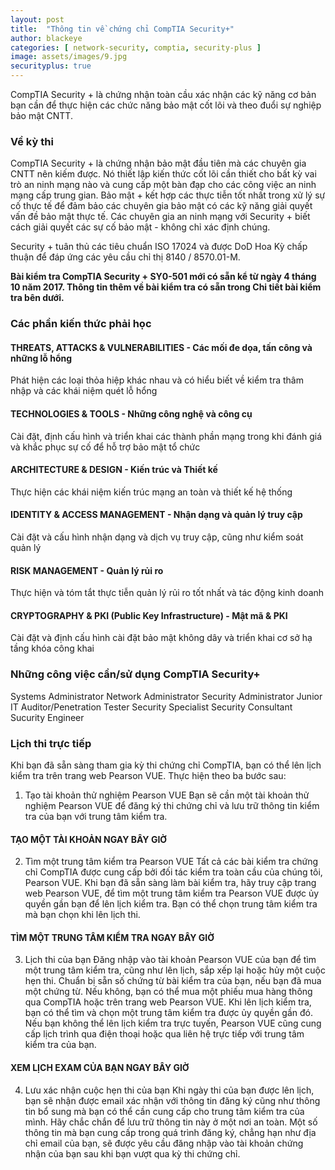 ```yaml
---
layout: post
title:  "Thông tin về chứng chỉ CompTIA Security+"
author: blackeye
categories: [ network-security, comptia, security-plus ]
image: assets/images/9.jpg
securityplus: true
---
```


CompTIA Security + là chứng nhận toàn cầu xác nhận các kỹ năng cơ bản bạn cần để thực hiện các chức năng bảo mật cốt lõi và theo đuổi sự nghiệp bảo mật CNTT.

### **Về kỳ thi**

CompTIA Security + là chứng nhận bảo mật đầu tiên mà các chuyên gia CNTT nên kiếm được. Nó thiết lập kiến thức cốt lõi cần thiết cho bất kỳ vai trò an ninh mạng nào và cung cấp một bàn đạp cho các công việc an ninh mạng cấp trung gian. Bảo mật + kết hợp các thực tiễn tốt nhất trong xử lý sự cố thực tế để đảm bảo các chuyên gia bảo mật có các kỹ năng giải quyết vấn đề bảo mật thực tế. Các chuyên gia an ninh mạng với Security + biết cách giải quyết các sự cố bảo mật - không chỉ xác định chúng.

Security + tuân thủ các tiêu chuẩn ISO 17024 và được DoD Hoa Kỳ chấp thuận để đáp ứng các yêu cầu chỉ thị 8140 / 8570.01-M.

**Bài kiểm tra CompTIA Security + SY0-501 mới có sẵn kể từ ngày 4 tháng 10 năm 2017. Thông tin thêm về bài kiểm tra có sẵn trong Chi tiết bài kiểm tra bên dưới.** 

### Các phần kiến thức phải học
#### THREATS, ATTACKS & VULNERABILITIES - Các mối đe dọa, tấn công và những lỗ hổng
Phát hiện các loại thỏa hiệp khác nhau và có hiểu biết về kiểm tra thâm nhập và các khái niệm quét lỗ hổng

#### TECHNOLOGIES & TOOLS - Những công nghệ và công cụ
Cài đặt, định cấu hình và triển khai các thành phần mạng trong khi đánh giá và khắc phục sự cố để hỗ trợ bảo mật tổ chức

#### ARCHITECTURE & DESIGN - Kiến trúc và Thiết kế
Thực hiện các khái niệm kiến trúc mạng an toàn và thiết kế hệ thống

#### IDENTITY & ACCESS MANAGEMENT - Nhận dạng và quản lý truy cập
Cài đặt và cấu hình nhận dạng và dịch vụ truy cập, cũng như kiểm soát quản lý

#### RISK MANAGEMENT - Quản lý rủi ro
Thực hiện và tóm tắt thực tiễn quản lý rủi ro tốt nhất và tác động kinh doanh

#### CRYPTOGRAPHY & PKI (Public Key Infrastructure) - Mật mã & PKI
Cài đặt và định cấu hình cài đặt bảo mật không dây và triển khai cơ sở hạ tầng khóa công khai

### Những công việc cần/sử dụng CompTIA Security+ 

Systems Administrator	Network Administrator
Security Administrator	Junior IT Auditor/Penetration Tester
Security Specialist	Security Consultant
Sucurity Engineer	

### Lịch thi trực tiếp
Khi bạn đã sẵn sàng tham gia kỳ thi chứng chỉ CompTIA, bạn có thể lên lịch kiểm tra trên trang web Pearson VUE. Thực hiện theo ba bước sau:

1. Tạo tài khoản thử nghiệm Pearson VUE
Bạn sẽ cần một tài khoản thử nghiệm Pearson VUE để đăng ký thi chứng chỉ và lưu trữ thông tin kiểm tra của bạn với trung tâm kiểm tra.

#### TẠO MỘT TÀI KHOẢN NGAY BÂY GIỜ

2. Tìm một trung tâm kiểm tra Pearson VUE
Tất cả các bài kiểm tra chứng chỉ CompTIA được cung cấp bởi đối tác kiểm tra toàn cầu của chúng tôi, Pearson VUE. Khi bạn đã sẵn sàng làm bài kiểm tra, hãy truy cập trang web Pearson VUE, để tìm một trung tâm kiểm tra Pearson VUE được ủy quyền gần bạn để lên lịch kiểm tra. Bạn có thể chọn trung tâm kiểm tra mà bạn chọn khi lên lịch thi.

#### TÌM MỘT TRUNG TÂM KIỂM TRA NGAY BÂY GIỜ

3. Lịch thi của bạn
Đăng nhập vào tài khoản Pearson VUE của bạn để tìm một trung tâm kiểm tra, cũng như lên lịch, sắp xếp lại hoặc hủy một cuộc hẹn thi. Chuẩn bị sẵn số chứng từ bài kiểm tra của bạn, nếu bạn đã mua một chứng từ. Nếu không, bạn có thể mua một phiếu mua hàng thông qua CompTIA hoặc trên trang web Pearson VUE. Khi lên lịch kiểm tra, bạn có thể tìm và chọn một trung tâm kiểm tra được ủy quyền gần đó. Nếu bạn không thể lên lịch kiểm tra trực tuyến, Pearson VUE cũng cung cấp lịch trình qua điện thoại hoặc qua liên hệ trực tiếp với trung tâm kiểm tra của bạn.

#### XEM LỊCH EXAM CỦA BẠN NGAY BÂY GIỜ

4. Lưu xác nhận cuộc hẹn thi của bạn
Khi ngày thi của bạn được lên lịch, bạn sẽ nhận được email xác nhận với thông tin đăng ký cũng như thông tin bổ sung mà bạn có thể cần cung cấp cho trung tâm kiểm tra của mình. Hãy chắc chắn để lưu trữ thông tin này ở một nơi an toàn. Một số thông tin mà bạn cung cấp trong quá trình đăng ký, chẳng hạn như địa chỉ email của bạn, sẽ được yêu cầu đăng nhập vào tài khoản chứng nhận của bạn sau khi bạn vượt qua kỳ thi chứng chỉ.
